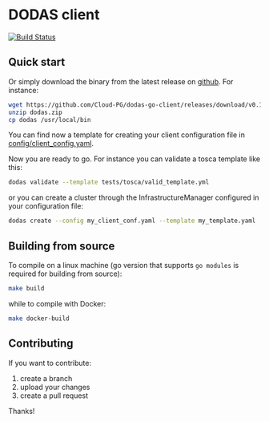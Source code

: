 
# DODAS client

[![Build Status](https://travis-ci.org/Cloud-PG/dodas-go-client.svg?branch=master)](https://travis-ci.org/Cloud-PG/dodas-go-client)

## Quick start

Or simply download the binary from the latest release on [github](https://github.com/Cloud-PG/dodas-go-client/releases). For instance:

```bash
wget https://github.com/Cloud-PG/dodas-go-client/releases/download/v0.1.1/dodas.zip
unzip dodas.zip
cp dodas /usr/local/bin
```

You can find now a template for creating your client configuration file in [config/client_config.yaml](https://github.com/Cloud-PG/dodas-go-client/config/client_config.yaml).

Now you are ready to go. For instance you can validate a tosca template like this:

```bash
dodas validate --template tests/tosca/valid_template.yml
```

or you can create a cluster through the InfrastructureManager configured in your configuration file:

```bash
dodas create --config my_client_conf.yaml --template my_template.yaml
```

## Building from source

To compile on a linux machine (go version that supports `go modules` is required for building from source):

```bash
make build
```

while to compile with Docker:

```bash
make docker-build
```

## Contributing

If you want to contribute:

1. create a branch
2. upload your changes
3. create a pull request

Thanks!